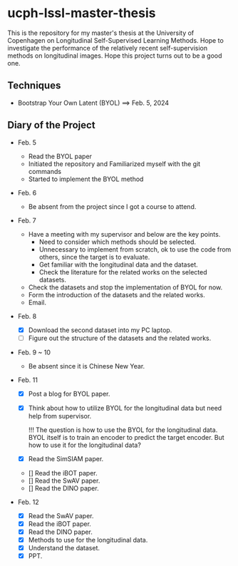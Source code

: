 # ucph-lssl-master-thesis

This is the repository for my master's thesis at the University of Copenhagen on Longitudinal Self-Supervised Learning Methods. Hope to investigate the performance of the relatively recent self-supervision methods on longitudinal images. Hope this project turns out to be a good one. 

## Techniques

- Bootstrap Your Own Latent (BYOL) ==> Feb. 5, 2024

## Diary of the Project

- Feb. 5
    - Read the BYOL paper
    - Initiated the repository and Familiarized myself with the git commands
    - Started to implement the BYOL method

- Feb. 6
    - Be absent from the project since I got a course to attend.

- Feb. 7
    - Have a meeting with my supervisor and below are the key points.
        - Need to consider which methods should be selected.
        - Unnecessary to implement from scratch, ok to use the code from others, since the target is to evaluate.
        - Get familiar with the longitudinal data and the dataset.
        - Check the literature for the related works on the selected datasets.
    - Check the datasets and stop the implementation of BYOL for now.
    - Form the introduction of the datasets and the related works.
    - Email.

- Feb. 8
    - [x] Download the second dataset into my PC laptop.
    - [ ] Figure out the structure of the datasets and the related works.

- Feb. 9 ~ 10
    - Be absent since it is Chinese New Year.

- Feb. 11
    - [x] Post a blog for BYOL paper.
    - [x] Think about how to utilize BYOL for the longitudinal data but need help from supervisor.

        !!! The question is how to use the BYOL for the longitudinal data. BYOL itself is to train an encoder to predict the target encoder. But how to use it for the longitudinal data?

    - [x] Read the SimSIAM paper.
    - [] Read the iBOT paper.
    - [] Read the SwAV paper.
    - [] Read the DINO paper.

- Feb. 12
    - [x] Read the SwAV paper.
    - [x] Read the iBOT paper.
    - [x] Read the DINO paper.
    - [x] Methods to use for the longitudinal data.
    - [x] Understand the dataset.
    - [x] PPT.